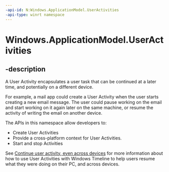 ```yaml
---
-api-id: N:Windows.ApplicationModel.UserActivities
-api-type: winrt namespace
---
```


<!-- Namespace syntax.
namespace Windows.ApplicationModel.UserActivities
-->

# Windows.ApplicationModel.UserActivities

## -description

A User Activity encapsulates a user task that can be continued at a later time, and potentially on a different device.

For example, a mail app could create a User Activity when the user starts creating a new email message. The user could pause working on the email and start working on it again later on the same machine, or resume the activity of writing the email on another device.

The APIs in this namespace allow developers to:
- Create User Activities
- Provide a cross-platform context for User Activities.
- Start and stop Activities

See [Continue user activity, even across devices](https://docs.microsoft.com/windows/uwp/launch-resume/useractivities) for more information about how to use User Activities with Windows Timeline to help users resume what they were doing on their PC, and across devices.